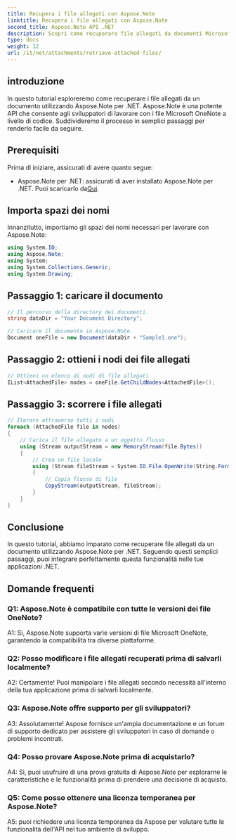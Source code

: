 ```yaml
---
title: Recupera i file allegati con Aspose.Note
linktitle: Recupera i file allegati con Aspose.Note
second_title: Aspose.Note API .NET
description: Scopri come recuperare file allegati da documenti Microsoft OneNote utilizzando Aspose.Note per .NET. Segui i passaggi per caricare, ottenere nodi e scorrere gli allegati.
type: docs
weight: 12
url: /it/net/attachments/retrieve-attached-files/
---
```

## introduzione

In questo tutorial esploreremo come recuperare i file allegati da un documento utilizzando Aspose.Note per .NET. Aspose.Note è una potente API che consente agli sviluppatori di lavorare con i file Microsoft OneNote a livello di codice. Suddivideremo il processo in semplici passaggi per renderlo facile da seguire.

## Prerequisiti

Prima di iniziare, assicurati di avere quanto segue:

-  Aspose.Note per .NET: assicurati di aver installato Aspose.Note per .NET. Puoi scaricarlo da[Qui](https://releases.aspose.com/note/net/).

## Importa spazi dei nomi

Innanzitutto, importiamo gli spazi dei nomi necessari per lavorare con Aspose.Note:

```csharp
using System.IO;
using Aspose.Note;
using System;
using System.Collections.Generic;
using System.Drawing;
```

## Passaggio 1: caricare il documento

```csharp
// Il percorso della directory dei documenti.
string dataDir = "Your Document Directory";

// Caricare il documento in Aspose.Note.
Document oneFile = new Document(dataDir + "Sample1.one");
```

## Passaggio 2: ottieni i nodi dei file allegati

```csharp
// Ottieni un elenco di nodi di file allegati
IList<AttachedFile> nodes = oneFile.GetChildNodes<AttachedFile>();
```

## Passaggio 3: scorrere i file allegati

```csharp
// Iterare attraverso tutti i nodi
foreach (AttachedFile file in nodes)
{
    // Carica il file allegato a un oggetto flusso
    using (Stream outputStream = new MemoryStream(file.Bytes))
    {
        // Crea un file locale
        using (Stream fileStream = System.IO.File.OpenWrite(String.Format(dataDir + file.FileName)))
        {
            // Copia flusso di file
            CopyStream(outputStream, fileStream);
        }
    }
}
```

## Conclusione

In questo tutorial, abbiamo imparato come recuperare file allegati da un documento utilizzando Aspose.Note per .NET. Seguendo questi semplici passaggi, puoi integrare perfettamente questa funzionalità nelle tue applicazioni .NET.

## Domande frequenti

### Q1: Aspose.Note è compatibile con tutte le versioni dei file OneNote?

A1: Sì, Aspose.Note supporta varie versioni di file Microsoft OneNote, garantendo la compatibilità tra diverse piattaforme.

### Q2: Posso modificare i file allegati recuperati prima di salvarli localmente?

A2: Certamente! Puoi manipolare i file allegati secondo necessità all'interno della tua applicazione prima di salvarli localmente.

### Q3: Aspose.Note offre supporto per gli sviluppatori?

A3: Assolutamente! Aspose fornisce un'ampia documentazione e un forum di supporto dedicato per assistere gli sviluppatori in caso di domande o problemi incontrati.

### Q4: Posso provare Aspose.Note prima di acquistarlo?

A4: Sì, puoi usufruire di una prova gratuita di Aspose.Note per esplorarne le caratteristiche e le funzionalità prima di prendere una decisione di acquisto.

### Q5: Come posso ottenere una licenza temporanea per Aspose.Note?

A5: puoi richiedere una licenza temporanea da Aspose per valutare tutte le funzionalità dell'API nel tuo ambiente di sviluppo.